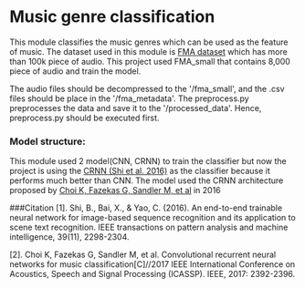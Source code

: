 # Music genre classification

This module classifies the music genres which can be used as the feature of music. The dataset used in this module is [FMA dataset](https://github.com/mdeff/fma) which has more than 100k piece of audio. This project used FMA_small that contains 8,000 piece of audio and train the model. 

The audio files should be decompressed to the '/fma_small', and the .csv files should be place in the '/fma_metadata'. The preprocess.py preprocesses the data and save it to the '/processed_data'. Hence, preprocess.py should be executed first.

### Model structure:
This module used 2 model(CNN, CRNN) to train the classifier but now the project is using the [CRNN (Shi et al. 2016)](https://arxiv.org/pdf/1507.05717.pdf) as the classifier because it performs much better than CNN. The model used the CRNN architecture proposed by [Choi K, Fazekas G, Sandler M, et al](https://arxiv.org/pdf/1609.04243.pdf) in 2016

###Citation
[1]. Shi, B., Bai, X., & Yao, C. (2016). An end-to-end trainable neural network for image-based sequence recognition and its application to scene text recognition. IEEE transactions on pattern analysis and machine intelligence, 39(11), 2298-2304.

[2]. Choi K, Fazekas G, Sandler M, et al. Convolutional recurrent neural networks for music classification[C]//2017 IEEE International Conference on Acoustics, Speech and Signal Processing (ICASSP). IEEE, 2017: 2392-2396.
